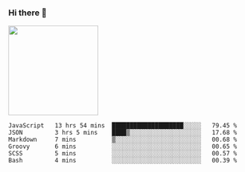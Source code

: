### Hi there 👋

<!--
**hwolf0610/hwolf0610** is a ✨ _special_ ✨ repository because its `README.md` (this file) appears on your GitHub profile.

Here are some ideas to get you started:

- 🔭 I’m currently working on ...
- 🌱 I’m currently learning ...
- 👯 I’m looking to collaborate on ...
- 🤔 I’m looking for help with ...
- 💬 Ask me about ...
- 📫 How to reach me: ...
- 😄 Pronouns: ...
- ⚡ Fun fact: ...
-->

<img height="180em" src="https://github-readme-stats.vercel.app/api?username=hwolf0610&show_icons=true&hide_border=true&&count_private=true&include_all_commits=true" />


<!--START_SECTION:waka-->

```text
JavaScript   13 hrs 54 mins  ████████████████████░░░░░   79.45 %
JSON         3 hrs 5 mins    ████▒░░░░░░░░░░░░░░░░░░░░   17.68 %
Markdown     7 mins          ▒░░░░░░░░░░░░░░░░░░░░░░░░   00.68 %
Groovy       6 mins          ░░░░░░░░░░░░░░░░░░░░░░░░░   00.65 %
SCSS         5 mins          ░░░░░░░░░░░░░░░░░░░░░░░░░   00.57 %
Bash         4 mins          ░░░░░░░░░░░░░░░░░░░░░░░░░   00.39 %
```

<!--END_SECTION:waka-->
